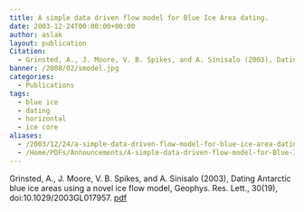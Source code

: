 ```yaml
---
title: A simple data driven flow model for Blue Ice Area dating.
date: 2003-12-24T00:00:00+00:00
author: aslak
layout: publication
Citation:
  - Grinsted, A., J. Moore, V. B. Spikes, and A. Sinisalo (2003), Dating Antarctic blue ice areas using a novel ice flow model, Geophys. Res. Lett., 30(19), doi:10.1029/2003GL017957.
banner: /2008/02/smodel.jpg
categories:
  - Publications
tags:
  - blue ice
  - dating
  - horizontal
  - ice core
aliases:
  - /2003/12/24/a-simple-data-driven-flow-model-for-blue-ice-area-dating/
  - /Home/PDFs/Announcements/A-simple-data-driven-flow-model-for-Blue-Ice-Area-dating-
---
```

Grinsted, A., J. Moore, V. B. Spikes, and A. Sinisalo (2003), Dating Antarctic blue ice areas using a novel ice flow model, Geophys. Res. Lett., 30(19), doi:10.1029/2003GL017957. [pdf](/Home/PDFs/Grinsted-grl2003_BIA_flow_model.pdf?attredirects=0) 

